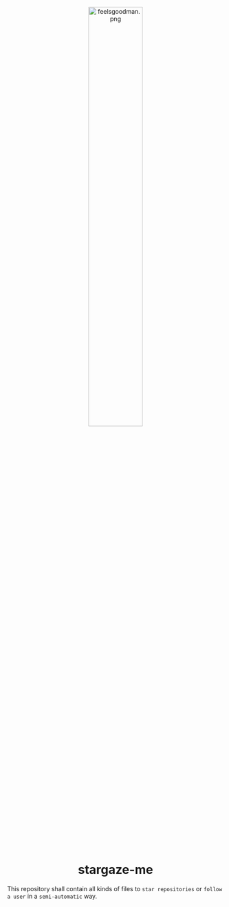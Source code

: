 <p align="center">
    <img alt="feelsgoodman.png" src="https://codeberg.org/keks24/stargaze-me/media/branch/master/images/feelsgoodman.png" width="50%"/>
</p>
<h1 align="center">stargaze-me</h1>

This repository shall contain all kinds of files to `star repositories` or `follow a user` in a `semi-automatic` way.
